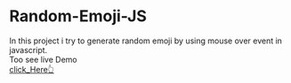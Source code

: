 # Random-Emoji-JS
In this project i try to generate random emoji by using mouse over event in javascript.
<br/>
Too see live Demo 
<br/>
[click_Here👆](https://rick2k2.github.io/Random-Emoji-JS/)
